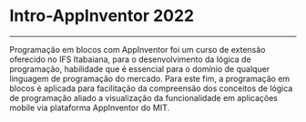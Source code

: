 # Intro-AppInventor 2022

---

Programação em blocos com AppInventor foi um curso de extensão oferecido no IFS Itabaiana, para o desenvolvimento da lógica de programação, habilidade que é essencial para o domínio de qualquer linguagem de programação do mercado. Para este fim, a programação em blocos é aplicada para facilitação da compreensão dos conceitos de lógica de programação aliado a visualização da funcionalidade em aplicações mobile via plataforma AppInventor do MIT.






